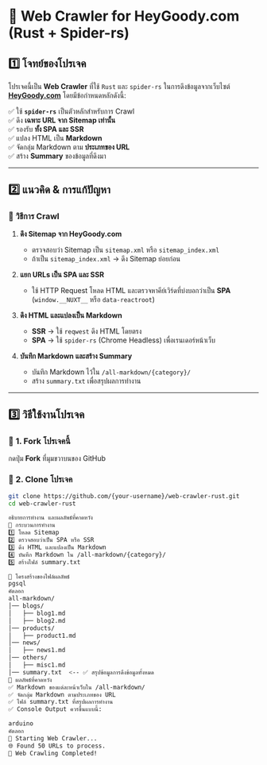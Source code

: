 # 🚀 Web Crawler for HeyGoody.com (Rust + Spider-rs)

## 1️⃣ โจทย์ของโปรเจค

โปรเจคนี้เป็น **Web Crawler** ที่ใช้ `Rust` และ `spider-rs` ในการดึงข้อมูลจากเว็บไซต์ **[HeyGoody.com](https://www.heygoody.com/)** โดยมีข้อกำหนดหลักดังนี้:

✅ ใช้ **`spider-rs`** เป็นตัวหลักสำหรับการ Crawl  
✅ ดึง **เฉพาะ URL จาก Sitemap เท่านั้น**  
✅ รองรับ **ทั้ง SPA และ SSR**  
✅ แปลง HTML เป็น **Markdown**  
✅ จัดกลุ่ม Markdown ตาม **ประเภทของ URL**  
✅ สร้าง **Summary** ของข้อมูลที่ดึงมา  

---

## 2️⃣ แนวคิด & การแก้ปัญหา

### 🔹 **วิธีการ Crawl**
1. **ดึง Sitemap จาก HeyGoody.com**  
   - ตรวจสอบว่า Sitemap เป็น `sitemap.xml` หรือ `sitemap_index.xml`  
   - ถ้าเป็น `sitemap_index.xml` → ดึง Sitemap ย่อยก่อน  

2. **แยก URLs เป็น SPA และ SSR**
   - ใช้ HTTP Request โหลด HTML และตรวจหาคีย์เวิร์ดที่บ่งบอกว่าเป็น **SPA** (`window.__NUXT__` หรือ `data-reactroot`)  

3. **ดึง HTML และแปลงเป็น Markdown**
   - **SSR** → ใช้ `reqwest` ดึง HTML โดยตรง  
   - **SPA** → ใช้ `spider-rs` (Chrome Headless) เพื่อเรนเดอร์หน้าเว็บ  

4. **บันทึก Markdown และสร้าง Summary**
   - บันทึก Markdown ไว้ใน `/all-markdown/{category}/`
   - สร้าง `summary.txt` เพื่อสรุปผลการทำงาน  

---

## 3️⃣ วิธีใช้งานโปรเจค

### 🔹 **1. Fork โปรเจคนี้**
กดปุ่ม **Fork** ที่มุมขวาบนของ GitHub  

### 🔹 **2. Clone โปรเจค**
```sh
git clone https://github.com/{your-username}/web-crawler-rust.git
cd web-crawler-rust

อธิบายการทำงาน และผลลัพธ์ที่คาดหวัง
📌 กระบวนการทำงาน
1️⃣ โหลด Sitemap
2️⃣ ตรวจสอบว่าเป็น SPA หรือ SSR
3️⃣ ดึง HTML และแปลงเป็น Markdown
4️⃣ บันทึก Markdown ใน /all-markdown/{category}/
5️⃣ สร้างไฟล์ summary.txt

📂 โครงสร้างของไฟล์ผลลัพธ์
pgsql
คัดลอก
all-markdown/
│── blogs/
│   ├── blog1.md
│   ├── blog2.md
│── products/
│   ├── product1.md
│── news/
│   ├── news1.md
│── others/
│   ├── misc1.md
│── summary.txt  <-- ✅ สรุปข้อมูลการดึงข้อมูลทั้งหมด
🎯 ผลลัพธ์ที่คาดหวัง
✅ Markdown ของแต่ละหน้าเว็บใน /all-markdown/
✅ จัดกลุ่ม Markdown ตามประเภทของ URL
✅ ไฟล์ summary.txt ที่สรุปผลการทำงาน
✅ Console Output ควรขึ้นแบบนี้:

arduino
คัดลอก
🚀 Starting Web Crawler...
🌐 Found 50 URLs to process.
🎉 Web Crawling Completed!
